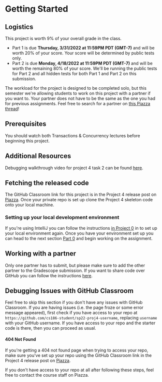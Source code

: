 # Getting Started

## Logistics

This project is worth 9% of your overall grade in the class.

* Part 1 is due **Thursday, 3/31/2022 at 11:59PM PDT (GMT-7)** and will be worth 20% of your score. Your score will be determined by public tests only.
* Part 2 is due **Monday, 4/18/2022 at 11:59PM PDT (GMT-7)** and will be worth the remaining 80% of your score. We'll be running the public tests for Part 2 and all hidden tests for both Part 1 and Part 2 on this submission.

The workload for the project is designed to be completed solo, but this semester we're allowing students to work on this project with a partner if you want to. Your partner does not have to be the same as the one you had for previous assignments. Feel free to search for a partner on [this Piazza thread](https://piazza.com/class/kxz3whak4ma3rt?cid=5)!

## Prerequisites

You should watch both Transactions & Concurrency lectures before beginning this project.

## Additional Resources

Debugging walkthrough video for project 4 task 2 can be found [here](https://drive.google.com/drive/folders/1UnpcSU-rG9VAHfsD5WXO8CfFuzEDbwH_?usp=sharing).

## Fetching the released code

The GitHub Classroom link for this project is in the Project 4 release post on [Piazza](https://piazza.com/class/kxz3whak4ma3rt). Once your private repo is set up clone the Project 4 skeleton code onto your local machine.

### Setting up your local development environment

If you're using IntelliJ you can follow the instructions [in Project 0](../proj0/getting-started.md#setting-up-your-local-development-environment) in to set up your local environment again. Once you have your environment set up you can head to the next section [Part 0](skeleton-code.md) and begin working on the assignment.

## Working with a partner

Only one partner has to submit, but please make sure to add the other partner to the Gradescope submission. If you want to share code over GitHub you can follow the instructions [here](../../common/adding-a-partner-on-github.md).

## Debugging Issues with GitHub Classroom

Feel free to skip this section if you don't have any issues with GitHub Classroom. If you are having issues \(i.e. the page froze or some error message appeared\), first check if you have access to your repo at `https://github.com/cs186-student/sp22-proj4-username`, replacing `username` with your GitHub username. If you have access to your repo and the starter code is there, then you can proceed as usual. 

#### 404 Not Found

If you're getting a 404 not found page when trying to access your repo, make sure you've set up your repo using the GitHub Classroom link in the Project 4 release post on [Piazza](https://piazza.com/class/kxz3whak4ma3rt).

If you don't have access to your repo at all after following these steps, feel free to contact the course staff on Piazza.

